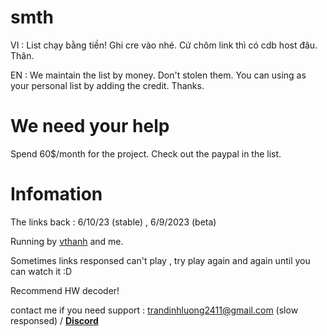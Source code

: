 # smth
VI : List chạy bằng tiền! Ghi cre vào nhé. Cứ chôm link thì có cdb host đâu. Thân.

EN : We maintain the list by money. Don't stolen them. You can using as your personal list by adding the credit. Thanks.

# We need your help
Spend 60$/month for the project. Check out the paypal in the list.

# Infomation

The links back : 6/10/23 (stable) , 6/9/2023 (beta)

Running by [vthanh](https://fb.com/vthanhloveanime) and me.



Sometimes links responsed can't play , try play again and again until you can watch it :D

Recommend HW decoder!

contact me if you need support : trandinhluong2411@gmail.com (slow responsed) / **[Discord](https://lookup.guru/673447795843399690)**

